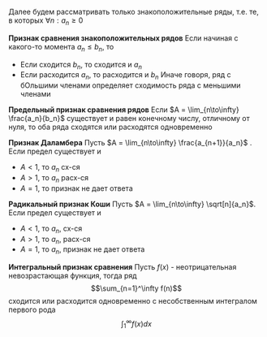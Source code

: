 Далее будем рассматривать только знакоположительные ряды, т.е. те, в которых $\forall n: a_n \ge 0$ 

**Признак сравнения знакоположительных рядов**
Если начиная с какого-то момента $a_n \le b_n$, то
* Если сходится $b_n$, то сходится и $a_n$
* Если расходится $a_n$, то расходится и $b_n$
Иначе говоря, ряд с бОльшими членами определяет сходимость ряда с меньшими членами

**Предельный признак сравнения рядов**
Если $A = \lim_{n\to\infty} \frac{a_n}{b_n}$ существует и равен конечному числу, отличному от нуля, то оба ряда сходятся или расходятся одновременно

**Признак Даламбера**
Пусть $A = \lim_{n\to\infty} \frac{a_{n+1}}{a_n}$ . Если предел существует и
* $A < 1$, то $a_n$ сх-ся
* $A > 1$, то $a_n$ расх-ся
* $A = 1$, то признак не дает ответа

**Радикальный признак Коши**
Пусть $A = \lim_{n\to\infty} \sqrt[n]{a_n}$. Если предел существует и
* $A < 1$, то $a_n$, сх-ся
* $A > 1$, то $a_n$, расх-ся
* $A = 1$, то $a_n$, признак не дает ответа

**Интегральный признак сравнения**
Пусть $f(x)$ - неотрицательная невозрастающая функция, тогда ряд 
$$\sum_{n=1}^\infty f(n)$$
сходится или расходится одновременно с несобственным интегралом первого рода
$$\int_1^\infty f(x) dx$$
